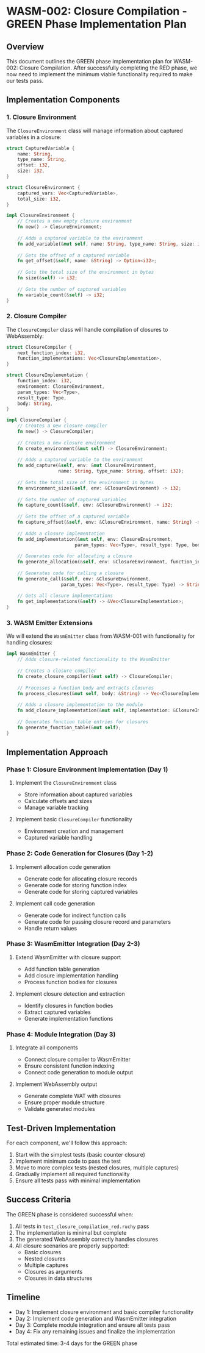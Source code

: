 # WASM-002: Closure Compilation - GREEN Phase Implementation Plan

## Overview

This document outlines the GREEN phase implementation plan for WASM-002: Closure Compilation. After successfully completing the RED phase, we now need to implement the minimum viable functionality required to make our tests pass.

## Implementation Components

### 1. Closure Environment

The `ClosureEnvironment` class will manage information about captured variables in a closure:

```rust
struct CapturedVariable {
    name: String,
    type_name: String,
    offset: i32,
    size: i32,
}

struct ClosureEnvironment {
    captured_vars: Vec<CapturedVariable>,
    total_size: i32,
}

impl ClosureEnvironment {
    // Creates a new empty closure environment
    fn new() -> ClosureEnvironment;
    
    // Adds a captured variable to the environment
    fn add_variable(&mut self, name: String, type_name: String, size: i32) -> i32;
    
    // Gets the offset of a captured variable
    fn get_offset(&self, name: &String) -> Option<i32>;
    
    // Gets the total size of the environment in bytes
    fn size(&self) -> i32;
    
    // Gets the number of captured variables
    fn variable_count(&self) -> i32;
}
```

### 2. Closure Compiler

The `ClosureCompiler` class will handle compilation of closures to WebAssembly:

```rust
struct ClosureCompiler {
    next_function_index: i32,
    function_implementations: Vec<ClosureImplementation>,
}

struct ClosureImplementation {
    function_index: i32,
    environment: ClosureEnvironment,
    param_types: Vec<Type>,
    result_type: Type,
    body: String,
}

impl ClosureCompiler {
    // Creates a new closure compiler
    fn new() -> ClosureCompiler;
    
    // Creates a new closure environment
    fn create_environment(&mut self) -> ClosureEnvironment;
    
    // Adds a captured variable to the environment
    fn add_capture(&self, env: &mut ClosureEnvironment, 
                   name: String, type_name: String, offset: i32);
    
    // Gets the total size of the environment in bytes
    fn environment_size(&self, env: &ClosureEnvironment) -> i32;
    
    // Gets the number of captured variables
    fn capture_count(&self, env: &ClosureEnvironment) -> i32;
    
    // Gets the offset of a captured variable
    fn capture_offset(&self, env: &ClosureEnvironment, name: String) -> i32;
    
    // Adds a closure implementation
    fn add_implementation(&mut self, env: ClosureEnvironment, 
                         param_types: Vec<Type>, result_type: Type, body: String) -> i32;
    
    // Generates code for allocating a closure
    fn generate_allocation(&self, env: &ClosureEnvironment, function_index: i32) -> String;
    
    // Generates code for calling a closure
    fn generate_call(&self, env: &ClosureEnvironment, 
                    param_types: Vec<Type>, result_type: Type) -> String;
                    
    // Gets all closure implementations
    fn get_implementations(&self) -> &Vec<ClosureImplementation>;
}
```

### 3. WASM Emitter Extensions

We will extend the `WasmEmitter` class from WASM-001 with functionality for handling closures:

```rust
impl WasmEmitter {
    // Adds closure-related functionality to the WasmEmitter
    
    // Creates a closure compiler
    fn create_closure_compiler(&mut self) -> ClosureCompiler;
    
    // Processes a function body and extracts closures
    fn process_closures(&mut self, body: &String) -> Vec<ClosureImplementation>;
    
    // Adds a closure implementation to the module
    fn add_closure_implementation(&mut self, implementation: &ClosureImplementation);
    
    // Generates function table entries for closures
    fn generate_function_table(&mut self);
}
```

## Implementation Approach

### Phase 1: Closure Environment Implementation (Day 1)

1. Implement the `ClosureEnvironment` class
   - Store information about captured variables
   - Calculate offsets and sizes
   - Manage variable tracking

2. Implement basic `ClosureCompiler` functionality
   - Environment creation and management
   - Captured variable handling

### Phase 2: Code Generation for Closures (Day 1-2)

1. Implement allocation code generation
   - Generate code for allocating closure records
   - Generate code for storing function index
   - Generate code for storing captured variables

2. Implement call code generation
   - Generate code for indirect function calls
   - Generate code for passing closure record and parameters
   - Handle return values

### Phase 3: WasmEmitter Integration (Day 2-3)

1. Extend WasmEmitter with closure support
   - Add function table generation
   - Add closure implementation handling
   - Process function bodies for closures

2. Implement closure detection and extraction
   - Identify closures in function bodies
   - Extract captured variables
   - Generate implementation functions

### Phase 4: Module Integration (Day 3)

1. Integrate all components
   - Connect closure compiler to WasmEmitter
   - Ensure consistent function indexing
   - Connect code generation to module output

2. Implement WebAssembly output
   - Generate complete WAT with closures
   - Ensure proper module structure
   - Validate generated modules

## Test-Driven Implementation

For each component, we'll follow this approach:

1. Start with the simplest tests (basic counter closure)
2. Implement minimum code to pass the test
3. Move to more complex tests (nested closures, multiple captures)
4. Gradually implement all required functionality
5. Ensure all tests pass with minimal implementation

## Success Criteria

The GREEN phase is considered successful when:

1. All tests in `test_closure_compilation_red.ruchy` pass
2. The implementation is minimal but complete
3. The generated WebAssembly correctly handles closures
4. All closure scenarios are properly supported:
   - Basic closures
   - Nested closures
   - Multiple captures
   - Closures as arguments
   - Closures in data structures

## Timeline

- Day 1: Implement closure environment and basic compiler functionality
- Day 2: Implement code generation and WasmEmitter integration
- Day 3: Complete module integration and ensure all tests pass
- Day 4: Fix any remaining issues and finalize the implementation

Total estimated time: 3-4 days for the GREEN phase